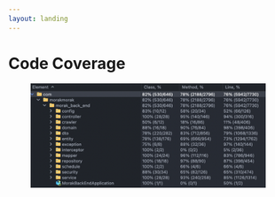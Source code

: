 ```yaml
---
layout: landing
---
```


# Code Coverage

<figure><img src="../.gitbook/assets/image.png" alt=""><figcaption></figcaption></figure>
